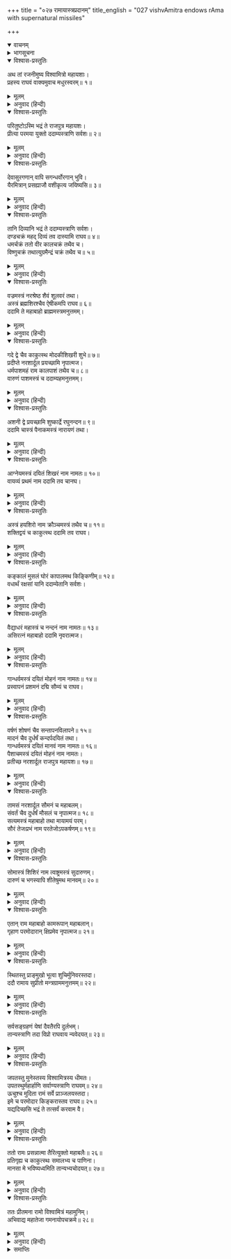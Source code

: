 +++
title = "०२७ रामायास्त्रप्रदानम्"
title_english = "027 vishvAmitra endows rAma with supernatural missiles"

+++
<details open><summary>वाचनम्</summary>
<div caption="श्रीराम-हरिसीताराममूर्ति-घनपाठिभ्यां वचनम्" class="audioEmbed" src="https://archive.org/download/Ramayana-recitation-Sriram-harisItArAmamUrti-Ghanapaati-v2/Kanda_1/Kanda_1_BK-027-Ramaayastra_Pradhaanam.mp3"></div>
</details>

<details><summary>भागसूचना</summary>

27. विश्वामित्रद्वारा श्रीरामको दिव्यास्त्र-दान
</details>

<details open><summary>विश्वास-प्रस्तुतिः</summary>

अथ तां रजनीमुष्य विश्वामित्रो महायशाः।  
प्रहस्य राघवं वाक्यमुवाच मधुरस्वरम्॥ १॥
</details>

<details><summary>मूलम्</summary>

अथ तां रजनीमुष्य विश्वामित्रो महायशाः।  
प्रहस्य राघवं वाक्यमुवाच मधुरस्वरम्॥ १॥
</details>

<details><summary>अनुवाद (हिन्दी)</summary>

ताटकावनमें वह रात बिताकर महायशस्वी विश्वामित्र हँसते हुए मीठे स्वरमें श्रीरामचन्द्रजीसे बोले—॥ १॥
</details>

<details open><summary>विश्वास-प्रस्तुतिः</summary>

परितुष्टोऽस्मि भद्रं ते राजपुत्र महायशः।  
प्रीत्या परमया युक्तो ददाम्यस्त्राणि सर्वशः॥ २॥
</details>

<details><summary>मूलम्</summary>

परितुष्टोऽस्मि भद्रं ते राजपुत्र महायशः।  
प्रीत्या परमया युक्तो ददाम्यस्त्राणि सर्वशः॥ २॥
</details>

<details><summary>अनुवाद (हिन्दी)</summary>

‘महायशस्वी राजकुमार! तुम्हारा कल्याण हो। ताटकावधके कारण मैं तुमपर बहुत संतुष्ट हूँ; अतःबड़ी प्रसन्नताके साथ तुम्हें सब प्रकारके अस्त्र दे रहा हूँ॥
</details>

<details open><summary>विश्वास-प्रस्तुतिः</summary>

देवासुरगणान् वापि सगन्धर्वोरगान् भुवि।  
यैरमित्रान् प्रसह्याजौ वशीकृत्य जयिष्यसि॥ ३॥
</details>

<details><summary>मूलम्</summary>

देवासुरगणान् वापि सगन्धर्वोरगान् भुवि।  
यैरमित्रान् प्रसह्याजौ वशीकृत्य जयिष्यसि॥ ३॥
</details>

<details><summary>अनुवाद (हिन्दी)</summary>

‘इनके प्रभावसे तुम अपने शत्रुओंको—चाहे वे देवता, असुर, गन्धर्व अथवा नाग ही क्यों न हों, रणभूमिमें बलपूर्वक अपने अधीन करके उनपर विजय पा जाओगे॥ ३॥
</details>

<details open><summary>विश्वास-प्रस्तुतिः</summary>

तानि दिव्यानि भद्रं ते ददाम्यस्त्राणि सर्वशः।  
दण्डचक्रं महद् दिव्यं तव दास्यामि राघव॥ ४॥  
धमर्चक्रं ततो वीर कालचक्रं तथैव च।  
विष्णुचक्रं तथात्युग्रमैन्द्रं चक्रं तथैव च॥ ५॥
</details>

<details><summary>मूलम्</summary>

तानि दिव्यानि भद्रं ते ददाम्यस्त्राणि सर्वशः।  
दण्डचक्रं महद् दिव्यं तव दास्यामि राघव॥ ४॥  
धमर्चक्रं ततो वीर कालचक्रं तथैव च।  
विष्णुचक्रं तथात्युग्रमैन्द्रं चक्रं तथैव च॥ ५॥
</details>

<details><summary>अनुवाद (हिन्दी)</summary>

‘रघुनन्दन! तुम्हारा कल्याण हो। आज मैं तुम्हें वे सभी दिव्यास्त्र दे रहा हूँ। वीर! मैं तुमको दिव्य एवं महान् दण्डचक्र, धर्मचक्र, कालचक्र, विष्णुचक्र तथा अत्यन्त भयंकर ऐन्द्रचक्र दूँगा॥ ४-५॥
</details>

<details open><summary>विश्वास-प्रस्तुतिः</summary>

वज्रमस्त्रं नरश्रेष्ठ शैवं शूलवरं तथा।  
अस्त्रं ब्रह्मशिरश्चैव ऐषीकमपि राघव॥ ६॥  
ददामि ते महाबाहो ब्राह्ममस्त्रमनुत्तमम्।
</details>

<details><summary>मूलम्</summary>

वज्रमस्त्रं नरश्रेष्ठ शैवं शूलवरं तथा।  
अस्त्रं ब्रह्मशिरश्चैव ऐषीकमपि राघव॥ ६॥  
ददामि ते महाबाहो ब्राह्ममस्त्रमनुत्तमम्।
</details>

<details><summary>अनुवाद (हिन्दी)</summary>

‘नरश्रेष्ठ राघव! इन्द्रका वज्रास्त्र, शिवका श्रेष्ठ त्रिशूल तथा ब्रह्माजीका ब्रह्मशिर नामक अस्त्र भी दूँगा। महाबाहो! साथ ही तुम्हें ऐषीकास्त्र तथा परम उत्तम ब्रह्मास्त्र भी प्रदान करता हूँ॥ ६॥
</details>

<details open><summary>विश्वास-प्रस्तुतिः</summary>

गदे द्वे चैव काकुत्स्थ मोदकीशिखरी शुभे॥ ७॥  
प्रदीप्ते नरशार्दूल प्रयच्छामि नृपात्मज।  
धर्मपाशमहं राम कालपाशं तथैव च॥ ८॥  
वारुणं पाशमस्त्रं च ददाम्यहमनुत्तमम्।
</details>

<details><summary>मूलम्</summary>

गदे द्वे चैव काकुत्स्थ मोदकीशिखरी शुभे॥ ७॥  
प्रदीप्ते नरशार्दूल प्रयच्छामि नृपात्मज।  
धर्मपाशमहं राम कालपाशं तथैव च॥ ८॥  
वारुणं पाशमस्त्रं च ददाम्यहमनुत्तमम्।
</details>

<details><summary>अनुवाद (हिन्दी)</summary>

‘ककुत्स्थकुलभूषण! इनके सिवा दो अत्यन्त उज्ज्वल और सुन्दर गदाएँ, जिनके नाम मोदकी और शिखरी हैं, मैं तुम्हें अर्पण करता हूँ। पुरुषसिंह राजकुमार राम! धर्मपाश, कालपाश और वरुणपाश भी बड़े उत्तम अस्त्र हैं। इन्हें भी आज तुम्हें अर्पित करता हूँ॥ ७-८॥
</details>

<details open><summary>विश्वास-प्रस्तुतिः</summary>

अशनी द्वे प्रयच्छामि शुष्कार्द्रे रघुनन्दन॥ ९॥  
ददामि चास्त्रं पैनाकमस्त्रं नारायणं तथा।
</details>

<details><summary>मूलम्</summary>

अशनी द्वे प्रयच्छामि शुष्कार्द्रे रघुनन्दन॥ ९॥  
ददामि चास्त्रं पैनाकमस्त्रं नारायणं तथा।
</details>

<details><summary>अनुवाद (हिन्दी)</summary>

‘रघुनन्दन! सूखी और गीली दो प्रकारकी अशनि तथा पिनाक एवं नारायणास्त्र भी तुम्हें दे रहा हूँ॥ ९॥
</details>

<details open><summary>विश्वास-प्रस्तुतिः</summary>

आग्नेयमस्त्रं दयितं शिखरं नाम नामतः॥ १०॥  
वायव्यं प्रथमं नाम ददामि तव चानघ।
</details>

<details><summary>मूलम्</summary>

आग्नेयमस्त्रं दयितं शिखरं नाम नामतः॥ १०॥  
वायव्यं प्रथमं नाम ददामि तव चानघ।
</details>

<details><summary>अनुवाद (हिन्दी)</summary>

‘अग्निका प्रिय आग्नेय-अस्त्र, जो शिखरास्त्रके नामसे भी प्रसिद्ध है, तुम्हें अर्पण करता हूँ। अनघ! अस्त्रोंमें प्रधान जो वायव्यास्त्र है, वह भी तुम्हें दे रहा हूँ॥ १० १/२॥
</details>

<details open><summary>विश्वास-प्रस्तुतिः</summary>

अस्त्रं हयशिरो नाम क्रौञ्चमस्त्रं तथैव च॥ ११॥  
शक्तिद्वयं च काकुत्स्थ ददामि तव राघव।
</details>

<details><summary>मूलम्</summary>

अस्त्रं हयशिरो नाम क्रौञ्चमस्त्रं तथैव च॥ ११॥  
शक्तिद्वयं च काकुत्स्थ ददामि तव राघव।
</details>

<details><summary>अनुवाद (हिन्दी)</summary>

‘ककुत्स्थकुलभूषण राघव! हयशिरा नामक अस्त्र, क्रौञ्च-अस्त्र तथा दो शक्तियोंको भी तुम्हें देता हूँ॥
</details>

<details open><summary>विश्वास-प्रस्तुतिः</summary>

कङ्कालं मुसलं घोरं कापालमथ किङ्किणीम्॥ १२॥  
वधार्थं रक्षसां यानि ददाम्येतानि सर्वशः।
</details>

<details><summary>मूलम्</summary>

कङ्कालं मुसलं घोरं कापालमथ किङ्किणीम्॥ १२॥  
वधार्थं रक्षसां यानि ददाम्येतानि सर्वशः।
</details>

<details><summary>अनुवाद (हिन्दी)</summary>

‘कङ्काल, घोर मूसल, कपाल तथा किङ्किणी आदि सब अस्त्र, जो राक्षसोंके वधमें उपयोगी होते हैं, तुम्हें दे रहा हूँ॥ १२ १/२॥
</details>

<details open><summary>विश्वास-प्रस्तुतिः</summary>

वैद्याधरं महास्त्रं च नन्दनं नाम नामतः॥ १३॥  
असिरत्नं महाबाहो ददामि नृवरात्मज।
</details>

<details><summary>मूलम्</summary>

वैद्याधरं महास्त्रं च नन्दनं नाम नामतः॥ १३॥  
असिरत्नं महाबाहो ददामि नृवरात्मज।
</details>

<details><summary>अनुवाद (हिन्दी)</summary>

‘महाबाहु राजकुमार! नन्दन नामसे प्रसिद्ध विद्याधरोंका महान् अस्त्र तथा उत्तम खड्ग भी तुम्हें अर्पित करता हूँ॥ १३ १/२॥
</details>

<details open><summary>विश्वास-प्रस्तुतिः</summary>

गान्धर्वमस्त्रं दयितं मोहनं नाम नामतः॥ १४॥  
प्रस्वापनं प्रशमनं दद्मि सौम्यं च राघव।
</details>

<details><summary>मूलम्</summary>

गान्धर्वमस्त्रं दयितं मोहनं नाम नामतः॥ १४॥  
प्रस्वापनं प्रशमनं दद्मि सौम्यं च राघव।
</details>

<details><summary>अनुवाद (हिन्दी)</summary>

‘रघुनन्दन! गन्धर्वोंका प्रिय सम्मोहन नामक अस्त्र, प्रस्वापन, प्रशमन तथा सौम्य-अस्त्र भी देता हूँ॥ १४ १/२॥
</details>

<details open><summary>विश्वास-प्रस्तुतिः</summary>

वर्षणं शोषणं चैव सन्तापनविलापने॥ १५॥  
मादनं चैव दुर्धर्षं कन्दर्पदयितं तथा।  
गान्धर्वमस्त्रं दयितं मानवं नाम नामतः॥ १६॥  
पैशाचमस्त्रं दयितं मोहनं नाम नामतः।  
प्रतीच्छ नरशार्दूल राजपुत्र महायशः॥ १७॥
</details>

<details><summary>मूलम्</summary>

वर्षणं शोषणं चैव सन्तापनविलापने॥ १५॥  
मादनं चैव दुर्धर्षं कन्दर्पदयितं तथा।  
गान्धर्वमस्त्रं दयितं मानवं नाम नामतः॥ १६॥  
पैशाचमस्त्रं दयितं मोहनं नाम नामतः।  
प्रतीच्छ नरशार्दूल राजपुत्र महायशः॥ १७॥
</details>

<details><summary>अनुवाद (हिन्दी)</summary>

‘महायशस्वी पुरुषसिंह राजकुमार! वर्षण, शोषण, संतापन, विलापन तथा कामदेवका प्रिय दुर्जय अस्त्र मादन, गन्धर्वोंका प्रिय मानवास्त्र तथा पिशाचोंका प्रिय मोहनास्त्र भी मुझसे ग्रहण करो॥ १५—१७॥
</details>

<details open><summary>विश्वास-प्रस्तुतिः</summary>

तामसं नरशार्दूल सौमनं च महाबलम्।  
संवर्तं चैव दुर्धर्षं मौसलं च नृपात्मज॥ १८॥  
सत्यमस्त्रं महाबाहो तथा मायामयं परम्।  
सौरं तेजःप्रभं नाम परतेजोऽपकर्षणम्॥ १९॥
</details>

<details><summary>मूलम्</summary>

तामसं नरशार्दूल सौमनं च महाबलम्।  
संवर्तं चैव दुर्धर्षं मौसलं च नृपात्मज॥ १८॥  
सत्यमस्त्रं महाबाहो तथा मायामयं परम्।  
सौरं तेजःप्रभं नाम परतेजोऽपकर्षणम्॥ १९॥
</details>

<details><summary>अनुवाद (हिन्दी)</summary>

‘नरश्रेष्ठ राजपुत्र महाबाहु राम! तामस, महाबली सौमन, संवर्त, दुर्जय, मौसल, सत्य और मायामय उत्तम अस्त्र भी तुम्हें अर्पण करता हूँ। सूर्यदेवताका तेजःप्रभ नामक अस्त्र, जो शत्रुके तेजका नाश करनेवाला है, तुम्हें अर्पित करता हूँ॥ १८-१९॥
</details>

<details open><summary>विश्वास-प्रस्तुतिः</summary>

सोमास्त्रं शिशिरं नाम त्वाष्ट्रमस्त्रं सुदारुणम्।  
दारुणं च भगस्यापि शीतेषुमथ मानवम्॥ २०॥
</details>

<details><summary>मूलम्</summary>

सोमास्त्रं शिशिरं नाम त्वाष्ट्रमस्त्रं सुदारुणम्।  
दारुणं च भगस्यापि शीतेषुमथ मानवम्॥ २०॥
</details>

<details><summary>अनुवाद (हिन्दी)</summary>

‘सोम देवताका शिशिर नामक अस्त्र, त्वष्टा (विश्वकर्मा) का अत्यन्त दारुण अस्त्र, भगदेवताका भी भयंकर अस्त्र तथा मनुका शीतेषु नामक अस्त्र भी तुम्हें देता हूँ॥ २०॥
</details>

<details open><summary>विश्वास-प्रस्तुतिः</summary>

एतान् राम महाबाहो कामरूपान् महाबलान्।  
गृहाण परमोदारान् क्षिप्रमेव नृपात्मज॥ २१॥
</details>

<details><summary>मूलम्</summary>

एतान् राम महाबाहो कामरूपान् महाबलान्।  
गृहाण परमोदारान् क्षिप्रमेव नृपात्मज॥ २१॥
</details>

<details><summary>अनुवाद (हिन्दी)</summary>

‘महाबाहु राजकुमार श्रीराम! ये सभी अस्त्र इच्छानुसार रूप धारण करनेवाले, महान् बलसे सम्पन्न तथा परम उदार हैं। तुम शीघ्र ही इन्हें ग्रहण करो’॥ २१॥
</details>

<details open><summary>विश्वास-प्रस्तुतिः</summary>

स्थितस्तु प्राङ्मुखो भूत्वा शुचिर्मुनिवरस्तदा।  
ददौ रामाय सुप्रीतो मन्त्रग्राममनुत्तमम्॥ २२॥
</details>

<details><summary>मूलम्</summary>

स्थितस्तु प्राङ्मुखो भूत्वा शुचिर्मुनिवरस्तदा।  
ददौ रामाय सुप्रीतो मन्त्रग्राममनुत्तमम्॥ २२॥
</details>

<details><summary>अनुवाद (हिन्दी)</summary>

ऐसा कहकर मुनिवर विश्वामित्रजी उस समय स्नान आदिसे शुद्ध हो पूर्वाभिमुख होकर बैठ गये और अत्यन्त प्रसन्नताके साथ उन्होंने श्रीरामचन्द्रजीको उन सभी उत्तम अस्त्रोंका उपदेश दिया॥ २२॥
</details>

<details open><summary>विश्वास-प्रस्तुतिः</summary>

सर्वसङ्ग्रहणं येषां दैवतैरपि दुर्लभम्।  
तान्यस्त्राणि तदा विप्रो राघवाय न्यवेदयत्॥ २३॥
</details>

<details><summary>मूलम्</summary>

सर्वसङ्ग्रहणं येषां दैवतैरपि दुर्लभम्।  
तान्यस्त्राणि तदा विप्रो राघवाय न्यवेदयत्॥ २३॥
</details>

<details><summary>अनुवाद (हिन्दी)</summary>

जिन अस्त्रोंका पूर्णरूपसे संग्रह करना देवताओंके लिये भी दुर्लभ है, उन सबको विप्रवर विश्वामित्रजीने श्रीरामचन्द्रजीको समर्पित कर दिया॥ २३॥
</details>

<details open><summary>विश्वास-प्रस्तुतिः</summary>

जपतस्तु मुनेस्तस्य विश्वामित्रस्य धीमतः।  
उपतस्थुर्महार्हाणि सर्वाण्यस्त्राणि राघवम्॥ २४॥  
ऊचुश्च मुदिता रामं सर्वे प्राञ्जलयस्तदा।  
इमे च परमोदार किङ्करास्तव राघव॥ २५॥  
यद्यदिच्छसि भद्रं ते तत्सर्वं करवाम वै।
</details>

<details><summary>मूलम्</summary>

जपतस्तु मुनेस्तस्य विश्वामित्रस्य धीमतः।  
उपतस्थुर्महार्हाणि सर्वाण्यस्त्राणि राघवम्॥ २४॥  
ऊचुश्च मुदिता रामं सर्वे प्राञ्जलयस्तदा।  
इमे च परमोदार किङ्करास्तव राघव॥ २५॥  
यद्यदिच्छसि भद्रं ते तत्सर्वं करवाम वै।
</details>

<details><summary>अनुवाद (हिन्दी)</summary>

बुद्धिमान् विश्वामित्रजीने ज्यों ही जप आरम्भ किया त्यों ही वे सभी परम पूज्य दिव्यास्त्र स्वतः आकर श्रीरघुनाथजीके पास उपस्थित हो गये और अत्यन्त हर्षमें भरकर उस समय श्रीरामचन्द्रजीसे हाथ जोड़कर कहने लगे—‘परम उदार रघुनन्दन! आपका कल्याण हो। हम सब आपके किङ्कर हैं। आप हमसे जो-जो सेवा लेना चाहेंगे, वह सब हम करनेको तैयार रहेंगे’॥ २४-२५ १/२॥
</details>

<details open><summary>विश्वास-प्रस्तुतिः</summary>

ततो रामः प्रसन्नात्मा तैरित्युक्तो महाबलैः॥ २६॥  
प्रतिगृह्य च काकुत्स्थः समालभ्य च पाणिना।  
मानसा मे भविष्यध्वमिति तान्यभ्यचोदयत्॥ २७॥
</details>

<details><summary>मूलम्</summary>

ततो रामः प्रसन्नात्मा तैरित्युक्तो महाबलैः॥ २६॥  
प्रतिगृह्य च काकुत्स्थः समालभ्य च पाणिना।  
मानसा मे भविष्यध्वमिति तान्यभ्यचोदयत्॥ २७॥
</details>

<details><summary>अनुवाद (हिन्दी)</summary>

उन महान् प्रभावशाली अस्त्रोंके इस प्रकार कहनेपर श्रीरामचन्द्रजी मन-ही-मन बहुत प्रसन्न हुए और उन्हें ग्रहण करनेके पश्चात् हाथसे उनका स्पर्श करके बोले—‘आप सब मेरे मनमें निवास करें’॥ २६-२७॥
</details>

<details open><summary>विश्वास-प्रस्तुतिः</summary>

ततः प्रीतमना रामो विश्वामित्रं महामुनिम्।  
अभिवाद्य महातेजा गमनायोपचक्रमे॥ २८॥
</details>

<details><summary>मूलम्</summary>

ततः प्रीतमना रामो विश्वामित्रं महामुनिम्।  
अभिवाद्य महातेजा गमनायोपचक्रमे॥ २८॥
</details>

<details><summary>अनुवाद (हिन्दी)</summary>

तदनन्तर महातेजस्वी श्रीरामने प्रसन्नचित्त होकर महामुनि विश्वामित्रको प्रणाम किया और आगेकी यात्रा आरम्भ की॥
</details>

<details><summary>समाप्तिः</summary>

इत्यार्षे श्रीमद्रामायणे वाल्मीकीये आदिकाव्ये बालकाण्डे सप्तविंशः सर्गः॥ २७॥  
इस प्रकार श्रीवाल्मीकिनिर्मित आर्षरामायण आदिकाव्यके बालकाण्डमें सत्ताईसवाँ सर्ग पूरा हुआ॥ २७॥
</details>

